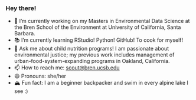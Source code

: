 ### Hey there!

- 🌱 I’m currently working on my Masters in Environmental Data Science at the Bren School of the Environment at University of California, Santa Barbara. 
- 📚 I’m currently learning RStudio! Python! GitHub! To cook for myself! 
- 💬 Ask me about child nutrition programs! I am passionate about environmental justice; my previous work includes management of urban-food-system-expanding programs in Oakland, California. 
- 📫 How to reach me: scout@bren.ucsb.edu
- 😄 Pronouns: she/her
- 🏔 Fun fact: I am a beginner backpacker and swim in every alpine lake I see :)

